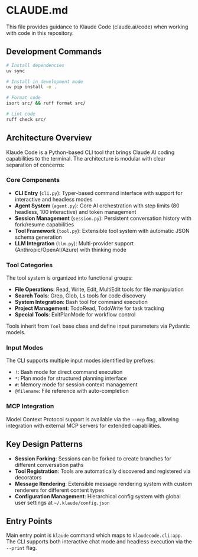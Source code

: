 # CLAUDE.md

This file provides guidance to Klaude Code (claude.ai/code) when working with code in this repository.

## Development Commands

```bash
# Install dependencies 
uv sync

# Install in development mode
uv pip install -e .

# Format code
isort src/ && ruff format src/

# Lint code
ruff check src/
```

## Architecture Overview

Klaude Code is a Python-based CLI tool that brings Claude AI coding capabilities to the terminal. The architecture is modular with clear separation of concerns:

### Core Components

- **CLI Entry** (`cli.py`): Typer-based command interface with support for interactive and headless modes
- **Agent System** (`agent.py`): Core AI orchestration with step limits (80 headless, 100 interactive) and token management
- **Session Management** (`session.py`): Persistent conversation history with fork/resume capabilities
- **Tool Framework** (`tool.py`): Extensible tool system with automatic JSON schema generation
- **LLM Integration** (`llm.py`): Multi-provider support (Anthropic/OpenAI/Azure) with thinking mode

### Tool Categories

The tool system is organized into functional groups:

- **File Operations**: Read, Write, Edit, MultiEdit tools for file manipulation
- **Search Tools**: Grep, Glob, Ls tools for code discovery
- **System Integration**: Bash tool for command execution
- **Project Management**: TodoRead, TodoWrite for task tracking
- **Special Tools**: ExitPlanMode for workflow control

Tools inherit from `Tool` base class and define input parameters via Pydantic models.

### Input Modes

The CLI supports multiple input modes identified by prefixes:
- `!`: Bash mode for direct command execution
- `*`: Plan mode for structured planning interface  
- `#`: Memory mode for session context management
- `@filename`: File reference with auto-completion

### MCP Integration

Model Context Protocol support is available via the `--mcp` flag, allowing integration with external MCP servers for extended capabilities.

## Key Design Patterns

- **Session Forking**: Sessions can be forked to create branches for different conversation paths
- **Tool Registration**: Tools are automatically discovered and registered via decorators
- **Message Rendering**: Extensible message rendering system with custom renderers for different content types
- **Configuration Management**: Hierarchical config system with global user settings at `~/.klaude/config.json`

## Entry Points

Main entry point is `klaude` command which maps to `klaudecode.cli:app`. The CLI supports both interactive chat mode and headless execution via the `--print` flag.